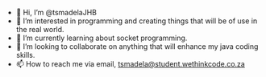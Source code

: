 - 👋 Hi, I’m @tsmadelaJHB
- 👀 I’m interested in programming and creating things that will be of use in the real world.
- 🌱 I’m currently learning about socket programming.
- 💞️ I’m looking to collaborate on anything that will enhance my java coding skills.
- 📫 How to reach me via email, tsmadela@student.wethinkcode.co.za

<!---
tsmadelaJHB/tsmadelaJHB is a ✨ special ✨ repository because its `README.md` (this file) appears on your GitHub profile.
You can click the Preview link to take a look at your changes.
--->
